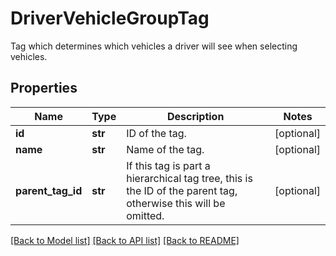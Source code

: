 # DriverVehicleGroupTag

Tag which determines which vehicles a driver will see when selecting vehicles.
## Properties
Name | Type | Description | Notes
------------ | ------------- | ------------- | -------------
**id** | **str** | ID of the tag. | [optional] 
**name** | **str** | Name of the tag. | [optional] 
**parent_tag_id** | **str** | If this tag is part a hierarchical tag tree, this is the ID of the parent tag, otherwise this will be omitted. | [optional] 

[[Back to Model list]](../README.md#documentation-for-models) [[Back to API list]](../README.md#documentation-for-api-endpoints) [[Back to README]](../README.md)


